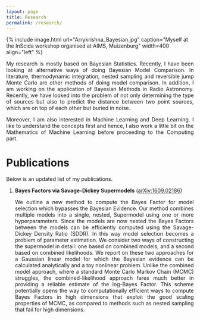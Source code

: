 ```yaml
---
layout: page
title: Research
permalink: /research/
---
```


{% include image.html url="Arrykrishna_Bayesian.jpg" caption="Myself at the InScida workshop organised at AIMS, Muizenburg" width=400 align="left" %}

<p align="justify">My research is mostly based on Bayesian Statistics. Recently, I have been looking at alternative ways of doing Bayesian Model Comparison. In literature, thermodynamic integration, nested sampling and reversible jump Monte Carlo are other methods of doing model comparison. In addition, I am working on the application of Bayesian Methods in Radio Astronomy. Recently, we have looked into the problem of not only determining the type of sources but also to predict the distance between two point sources, which are on top of each other but buried in noise.</p>

<p align="justify">Moreover, I am also interested in Machine Learning and Deep Learning. I like to understand the concepts first and hence, I also work a little bit on the Mathematics of Machine Learning before proceeding to the Computing part. </p>


# Publications

Below is an updated list of my publications.

<ol type="1">
  <li><b>Bayes Factors via Savage-Dickey Supermodels</b> (<a href="https://arxiv.org/abs/1609.02186">arXiv:1609.02186</a>)</li>
  <p align="justify">We outline a new method to compute the Bayes Factor for model selection which bypasses the Bayesian Evidence. Our method combines multiple models into a single, nested, Supermodel using one or more hyperparameters. Since the models are now nested the Bayes Factors between the models can be efficiently computed using the Savage-Dickey Density Ratio (SDDR). In this way model selection becomes a problem of parameter estimation. We consider two ways of constructing the supermodel in detail: one based on combined models, and a second based on combined likelihoods. We report on these two approaches for a Gaussian linear model for which the Bayesian evidence can be calculated analytically and a toy nonlinear problem. Unlike the combined model approach, where a standard Monte Carlo Markov Chain (MCMC) struggles, the combined-likelihood approach fares much better in providing a reliable estimate of the log-Bayes Factor. This scheme potentially opens the way to computationally efficient ways to compute Bayes Factors in high dimensions that exploit the good scaling properties of MCMC, as compared to methods such as nested sampling that fail for high dimensions.</p>

</ol>
